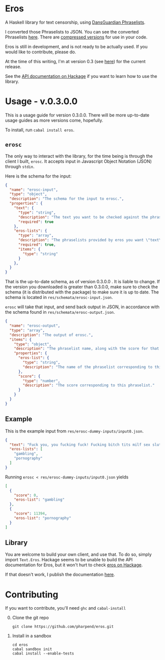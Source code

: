 # Eros

A Haskell library for text censorship, using
[DansGuardian Phraselists](http://contentfilter.futuragts.com/phraselists/).

I converted those Phraselists to JSON. You can see the converted Phraselists
[here](https://github.com/pharpend/eros/tree/master/res/phraselists-pretty). There
are
[compressed versions](https://github.com/pharpend/eros/tree/master/res/phraselists-ugly)
for use in your code.

Eros is still in development, and is not ready to be actually used. If you would
like to contribute, please do.

At the time of this writing, I'm at version 0.3 (see
[here](https://github.com/pharpend/eros/releases)) for the current release.

See the [API documentation on Hackage](http://hackage.haskell.org/package/eros)
if you want to learn how to use the library.

# Usage - v.0.3.0.0

This is a usage guide for version 0.3.0.0. There will be more up-to-date usage
guides as more versions come, hopefully.

To install, run `cabal install eros`.

## `erosc`

The only way to interact with the library, for the time being is through the
client I built, `erosc`. It accepts input in Javascript Object Notation (JSON)
through `stdin`.

Here is the schema for the input:

```json
{
  "name": "erosc-input",
  "type": "object",
  "description": "The schema for the input to erosc.",
  "properties": {
    "text": {
      "type": "string",
      "description": "The text you want to be checked against the phraselists.",
      "required": true
    },
    "eros-lists": {
      "type": "array",
      "description": "The phraselists provided by eros you want \"text\" to be checked against.",
      "required": true,
      "items": {
        "type": "string"
      }
    },
  }
}
```

That is the up-to-date schema, as of version 0.3.0.0 . It is liable to
change. If the version you downloaded is greater than 0.3.0.0, make sure to
check the schema (it is distributed with the package) to make sure it is up to
date. The schema is located in `res/schemata/erosc-input.json`.

`erosc` will take that input, and send back output in JSON, in accordance with
the schema found in `res/schemata/erosc-output.json`.

```json
{
  "name": "erosc-output",
  "type": "array",
  "description": "The output of erosc.",
  "items": {
    "type": "object",
    "description": "The phraselist name, along with the score for that phraselist.",
    "properties": {
      "eros-list": {
        "type": "string",
        "description": "The name of the phraselist corresponding to this object."
      },
      "score": {
        "type": "number",
        "description": "The score corresponding to this phraselist."
      }
    }
  }
}
```

## Example

This is the example input from `res/erosc-dummy-inputs/input0.json`.

```json
{
  "text": "Fuck you, you fucking fuck! Fucking bitch tits milf sex sluts!",
  "eros-lists": [
    "gambling",
    "pornography"
  ]
}
```

Running `erosc < res/erosc-dummy-inputs/input0.json` yields

```json
[
  {
    "score": 0,
    "eros-list": "gambling"
  },
  {
    "score": 11394,
    "eros-list": "pornography"
  }
]
```

## Library

You are welcome to build your own client, and use that. To do so, simply import
`Text.Eros`. Hackage seems to be unable to build the API documentation for Eros,
but it won't hurt to check
[eros on Hackage](http://hackage.haskell.org/package/eros).

If that doesn't work, I publish the documentation
[here](https://pharpend.github.io/eros-haddock).

# Contributing

If you want to contribute, you'll need `ghc` and `cabal-install` 

0.  Clone the git repo

        git clone https://github.com/pharpend/eros.git

1.  Install in a sandbox

        cd eros
        cabal sandbox init
        cabal install --enable-tests

